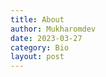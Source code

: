 ```yaml
---
title: About
author: Mukharomdev
date: 2023-03-27
category: Bio
layout: post
---
```







